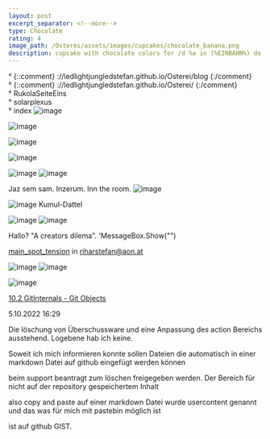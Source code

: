 ```yaml
---
layout: post
excerpt_separator: <!--more-->
type: Chocolate
rating: 4
image_path: /Osterei/assets/images/cupcakes/chocolate_banana.png
description: cupcake with chocolate colors for /d %a in (%EINBAHN%) do dir /b %a
---
```

° {::comment} ://ledlightjungledstefan.github.io/Osterei/blog {:/comment}
<br>
° {::comment} ://ledlightjungledstefan.github.io/Osterei/ {:/comment}
<br>
° RukolaSeiteEins
<br>
° solarplexus
<br>
° index
![image](https://user-images.githubusercontent.com/75255909/194747830-13324ecc-70b2-46e3-b383-007fdd4c0bf1.png)

![image](https://user-images.githubusercontent.com/75255909/194746279-2e3d6a97-cc04-47fa-87c5-d0b813571280.png)

![image](https://user-images.githubusercontent.com/75255909/194745894-90911d39-4bc9-4ef5-89b0-18ce66ef27d3.png)


![image](https://user-images.githubusercontent.com/75255909/194745433-acb6379f-333f-4434-923b-a925b7caba75.png)

![image](https://user-images.githubusercontent.com/75255909/194747079-9c0f8ca6-d912-4c0b-b525-7cab845698b8.png)
![image](https://user-images.githubusercontent.com/75255909/194745662-509eca37-4c81-4b1f-80ec-362639c4c2f6.png)

Jaz sem sam. Inzerum. Inn the room.
![image](https://user-images.githubusercontent.com/75255909/193558846-d34c296f-3cbe-4566-9606-21305235cf31.png)

![image](https://user-images.githubusercontent.com/75255909/193559632-14f0cf35-3417-4bdf-a505-685634ea8ce4.png)
Kumul-Dattel
<br>

![image](https://user-images.githubusercontent.com/75255909/193556849-671685b7-aa5c-4994-8633-4ca0d7457d38.png)
![image](https://user-images.githubusercontent.com/75255909/193557449-d51498da-e02c-45a9-ba3c-2dcda80a95db.png)

Hallo? "A creators dilema".
'MessageBox.Show("")

[main_spot_tension](https://ledlightjungledstefan.github.io/Osterei/)
in riharstefan@aon.at

![image](https://user-images.githubusercontent.com/75255909/194710848-e7754c1a-d785-49f7-84e0-cf63709f6feb.png)
![image](https://user-images.githubusercontent.com/75255909/194710877-c4a6407a-ce13-46d2-9fdb-a63e0fce0d30.png)

![image](https://user-images.githubusercontent.com/75255909/194747823-f4172bc3-fa96-4388-b6fe-eaff5f6447bc.png)

[10.2 GitInternals - Git Objects](https://git-scm.com/book/en/v2/Git-Internals-Git-Objects)

5.10.2022
16:29

Die löschung von Überschussware und eine Anpassung des action
Bereichs ausstehend. Logebene hab ich keine.

Soweit ich mich informieren konnte sollen Dateien die automatisch
in einer markdown Datei auf github eingefügt werden können

beim support beantragt zum löschen freigegeben werden.
Der Bereich für nicht auf der repository gespeichertem Inhalt

also copy and paste auf einer markdown Datei wurde usercontent
genannt und das was für mich mit pastebin möglich ist

ist auf github GIST.
